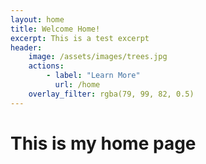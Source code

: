 ```yaml
---
layout: home 
title: Welcome Home! 
excerpt: This is a test excerpt 
header: 
    image: /assets/images/trees.jpg
    actions: 
        - label: "Learn More" 
          url: /home
    overlay_filter: rgba(79, 99, 82, 0.5)
---
```


# This is my home page 
